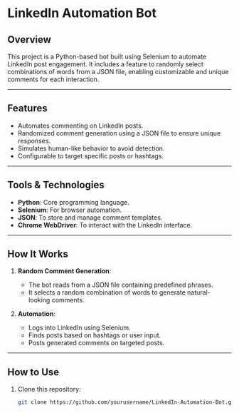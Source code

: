 # LinkedIn Automation Bot

## Overview
This project is a Python-based bot built using Selenium to automate LinkedIn post engagement. It includes a feature to randomly select combinations of words from a JSON file, enabling customizable and unique comments for each interaction.

---

## Features
- Automates commenting on LinkedIn posts.
- Randomized comment generation using a JSON file to ensure unique responses.
- Simulates human-like behavior to avoid detection.
- Configurable to target specific posts or hashtags.

---

## Tools & Technologies
- **Python**: Core programming language.
- **Selenium**: For browser automation.
- **JSON**: To store and manage comment templates.
- **Chrome WebDriver**: To interact with the LinkedIn interface.

---

## How It Works
1. **Random Comment Generation**:
   - The bot reads from a JSON file containing predefined phrases.
   - It selects a random combination of words to generate natural-looking comments.

2. **Automation**:
   - Logs into LinkedIn using Selenium.
   - Finds posts based on hashtags or user input.
   - Posts generated comments on targeted posts.

---

## How to Use
1. Clone this repository:
   ```bash
   git clone https://github.com/yourusername/LinkedIn-Automation-Bot.git
